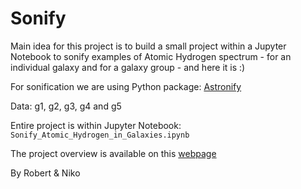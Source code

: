 # Sonify

Main idea for this project is to build a small project within a Jupyter Notebook to sonify examples of Atomic Hydrogen spectrum - for an individual galaxy and for a galaxy group - and here it is :)

For sonification we are using Python package: [Astronify](https://astronify.readthedocs.io/en/latest/astronify/index.html#)

Data: g1, g2, g3, g4 and g5

Entire project is within Jupyter Notebook: `Sonify_Atomic_Hydrogen_in_Galaxies.ipynb`

The project overview is available on this [webpage](https://rdzudzar.github.io/sonify.html)

By Robert & Niko
